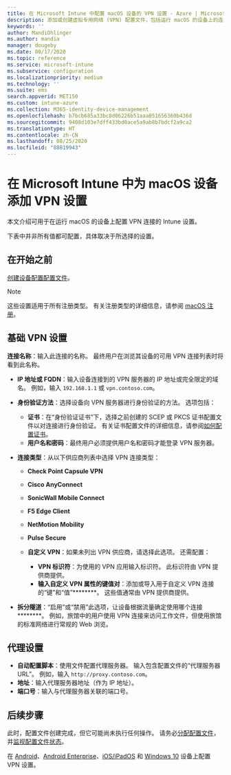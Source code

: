 ```yaml
---
title: 在 Microsoft Intune 中配置 macOS 设备的 VPN 设置 - Azure | Microsoft Docs
description: 添加或创建虚拟专用网络 (VPN) 配置文件，包括运行 macOS 的设备上的连接详细信息、拆分隧道、带标识符的自定义 VPN 设置、键和值对、带配置脚本的代理设置、IP 或 FQDN 地址以及 Microsoft Intune 中的 TCP 端口。
keywords: ''
author: MandiOhlinger
ms.author: mandia
manager: dougeby
ms.date: 08/17/2020
ms.topic: reference
ms.service: microsoft-intune
ms.subservice: configuration
ms.localizationpriority: medium
ms.technology: ''
ms.suite: ems
search.appverid: MET150
ms.custom: intune-azure
ms.collection: M365-identity-device-management
ms.openlocfilehash: b7bcb685a33bc8d06226b51aaa051656360b436d
ms.sourcegitcommit: 9408d103e7dff433bd0ace5a9ab8b7bdcf2a9ca2
ms.translationtype: HT
ms.contentlocale: zh-CN
ms.lasthandoff: 08/25/2020
ms.locfileid: "88819943"
---
```

# <a name="add-vpn-settings-on-macos-devices-in-microsoft-intune"></a>在 Microsoft Intune 中为 macOS 设备添加 VPN 设置

本文介绍可用于在运行 macOS 的设备上配置 VPN 连接的 Intune 设置。

下表中并非所有值都可配置，具体取决于所选择的设置。

## <a name="before-you-begin"></a>在开始之前

[创建设备配置配置文件](vpn-settings-configure.md)。

> [!NOTE]
> 这些设置适用于所有注册类型。 有关注册类型的详细信息，请参阅 [macOS 注册](../enrollment/macos-enroll.md)。

## <a name="base-vpn-settings"></a>基础 VPN 设置

**连接名称**：输入此连接的名称。 最终用户在浏览其设备的可用 VPN 连接列表时将看到此名称。

- **IP 地址或 FQDN**：输入设备连接到的 VPN 服务器的 IP 地址或完全限定的域名。 例如，输入 `192.168.1.1` 或 `vpn.contoso.com`。
- **身份验证方法**：选择设备向 VPN 服务器进行身份验证的方法。 选项包括：
  - **证书**：在“身份验证证书”下，选择之前创建的 SCEP 或 PKCS 证书配置文件以对连接进行身份验证。 有关证书配置文件的详细信息，请参阅[如何配置证书](../protect/certificates-configure.md)。
  - **用户名和密码**：最终用户必须提供用户名和密码才能登录 VPN 服务器。
- **连接类型**：从以下供应商列表中选择 VPN 连接类型：
  - **Check Point Capsule VPN**
  - **Cisco AnyConnect**
  - **SonicWall Mobile Connect**
  - **F5 Edge Client**
  - **NetMotion Mobility**
  - **Pulse Secure**
  - **自定义 VPN**：如果未列出 VPN 供应商，请选择此选项。 还需配置：

    - **VPN 标识符**：为使用的 VPN 应用输入标识符。 此标识符由 VPN 提供商提供。
    - **输入自定义 VPN 属性的键值对**：添加或导入用于自定义 VPN 连接的“键”和“值”********。 这些值通常由 VPN 提供商提供。

- **拆分隧道**：“启用”或“禁用”此选项，让设备根据流量确定使用哪个连接********。 例如，旅馆中的用户使用 VPN 连接来访问工作文件，但使用旅馆的标准网络进行常规的 Web 浏览。

<!--- **Per-app VPN** - Select this option if you want to associate this VPN connection with an iOS/iPadOS or macOS app so that the connection will be opened when the app is run. You can associate the VPN profile with an app when you assign the software. For more information, see [How to assign and monitor apps](../apps/apps-deploy.md). --->

## <a name="proxy-settings"></a>代理设置

- **自动配置脚本**：使用文件配置代理服务器。 输入包含配置文件的“代理服务器 URL”。 例如，输入 `http://proxy.contoso.com`。
- **地址**：输入代理服务器地址（作为 IP 地址）。
- **端口号**：输入与代理服务器关联的端口号。

## <a name="next-steps"></a>后续步骤

此时，配置文件创建完成，但它可能尚未执行任何操作。 请务必[分配配置文件](device-profile-assign.md)，并[监视配置文件状态](device-profile-monitor.md)。

在 [Android](vpn-settings-android.md)、[Android Enterprise](vpn-settings-android-enterprise.md)、[iOS/iPadOS](vpn-settings-ios.md) 和 [Windows 10](vpn-settings-windows-10.md) 设备上配置 VPN 设置。
